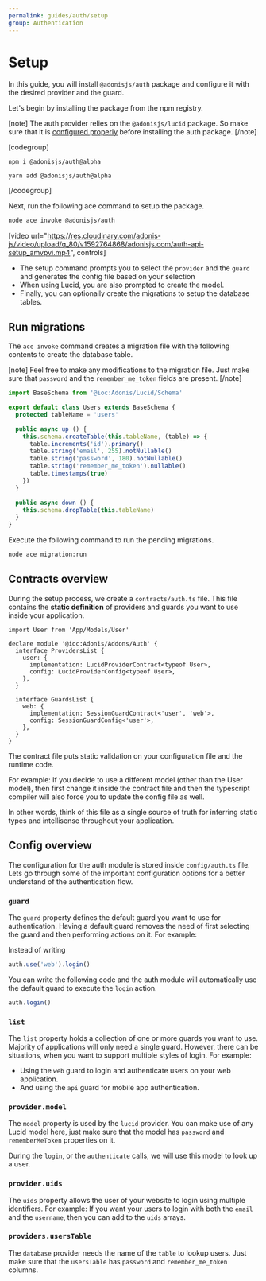 ```yaml
---
permalink: guides/auth/setup
group: Authentication
---
```


# Setup
In this guide, you will install `@adonisjs/auth` package and configure it with the desired provider and the guard.

Let's begin by installing the package from the npm registry.

[note]
The auth provider relies on the `@adonisjs/lucid` package. So make sure that it is [configured properly](/guides/database/setup) before installing the auth package.
[/note]

[codegroup]
```sh{}{npm}
npm i @adonisjs/auth@alpha
```

```sh{}{yarn}
yarn add @adonisjs/auth@alpha
```
[/codegroup]

Next, run the following ace command to setup the package.

```sh
node ace invoke @adonisjs/auth
```

[video url="https://res.cloudinary.com/adonis-js/video/upload/q_80/v1592764868/adonisjs.com/auth-api-setup_amvpvi.mp4", controls]

- The setup command prompts you to select the `provider` and the `guard` and generates the config file based on your selection
- When using Lucid, you are also prompted to create the model.
- Finally, you can optionally create the migrations to setup the database tables.

## Run migrations
The `ace invoke` command creates a migration file with the following contents to create the database table.

[note]
Feel free to make any modifications to the migration file. Just make sure that `password` and the `remember_me_token` fields are present.
[/note]

```ts
import BaseSchema from '@ioc:Adonis/Lucid/Schema'

export default class Users extends BaseSchema {
  protected tableName = 'users'

  public async up () {
    this.schema.createTable(this.tableName, (table) => {
      table.increments('id').primary()
      table.string('email', 255).notNullable()
      table.string('password', 180).notNullable()
      table.string('remember_me_token').nullable()
      table.timestamps(true)
    })
  }

  public async down () {
    this.schema.dropTable(this.tableName)
  }
}
```

Execute the following command to run the pending migrations.
```sh
node ace migration:run
```

## Contracts overview
During the setup process, we create a `contracts/auth.ts` file. This file contains the **static definition** of providers and guards you want to use inside your application.

```ts{}{contracts/auth.ts}
import User from 'App/Models/User'

declare module '@ioc:Adonis/Addons/Auth' {
  interface ProvidersList {
    user: {
      implementation: LucidProviderContract<typeof User>,
      config: LucidProviderConfig<typeof User>,
    },
  }

  interface GuardsList {
    web: {
      implementation: SessionGuardContract<'user', 'web'>,
      config: SessionGuardConfig<'user'>,
    },
  }
}
```

The contract file puts static validation on your configuration file and the runtime code. 

For example: If you decide to use a different model (other than the User model), then first change it inside the contract file and then the typescript compiler will also force you to update the config file as well.

In other words, think of this file as a single source of truth for inferring static types and intellisense throughout your application.

## Config overview
The configuration for the auth module is stored inside `config/auth.ts` file. Lets go through some of the important configuration options for a better understand of the authentication flow.

### `guard`
The `guard` property defines the default guard you want to use for authentication. Having a default guard removes the need of first selecting the guard and then performing actions on it. For example:

Instead of writing
```ts
auth.use('web').login()
```

You can write the following code and the auth module will automatically use the default guard to execute the `login` action.
```ts
auth.login()
```

### `list`
The `list` property holds a collection of one or more guards you want to use. Majority of applications will only need a single guard. However, there can be situations, when you want to support multiple styles of login. For example:

- Using the `web` guard to login and authenticate users on your web application.
- And using the `api` guard for mobile app authentication.

### `provider.model`
The `model` property is used by the `lucid` provider. You can make use of any Lucid model here, just make sure that the model has `password` and `rememberMeToken` properties on it.

During the `login`, or the `authenticate` calls, we will use this model to look up a user.

### `provider.uids`
The `uids` property allows the user of your website to login using multiple identifiers. For example: If you want your users to login with both the `email` and the `username`, then you can add to the `uids` arrays.

### `providers.usersTable`
The `database` provider needs the name of the `table` to lookup users. Just make sure that the `usersTable` has `password` and `remember_me_token` columns.
